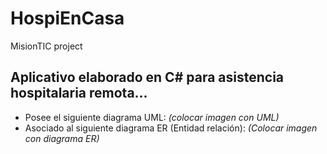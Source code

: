 # HospiEnCasa
MisionTIC project

## Aplicativo elaborado en C# para asistencia hospitalaria remota...

 - Posee el siguiente diagrama UML:
    *(colocar imagen con UML)*
 - Asociado al siguiente diagrama ER (Entidad relación):
	 *(Colocar imagen con diagrama ER)*
